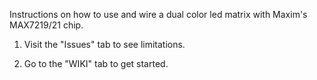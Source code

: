 Instructions on how to use and wire a dual color led matrix with Maxim's MAX7219/21 chip.

1) Visit the "Issues" tab to see limitations.

2) Go to the "WIKI" tab to get started.